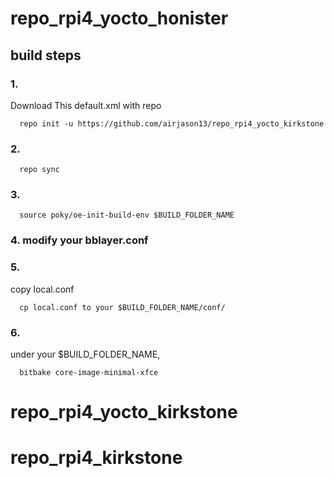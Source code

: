 # repo_rpi4_yocto_honister
## build steps


### 1. 
Download This default.xml with repo

      repo init -u https://github.com/airjason13/repo_rpi4_yocto_kirkstone
      
### 2.

      repo sync
      
### 3.

      source poky/oe-init-build-env $BUILD_FOLDER_NAME
      
### 4.    modify your bblayer.conf
      
### 5.    
copy local.conf


      cp local.conf to your $BUILD_FOLDER_NAME/conf/
      
### 6. 
under your $BUILD_FOLDER_NAME,

      bitbake core-image-minimal-xfce
# repo_rpi4_yocto_kirkstone
# repo_rpi4_kirkstone

